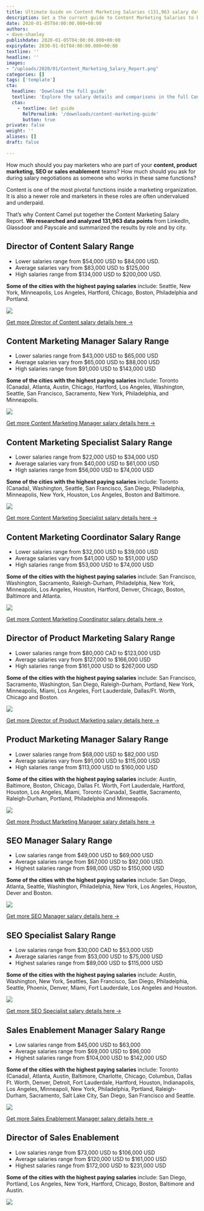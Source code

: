 ```yaml
---
title: Ultimate Guide on Content Marketing Salaries (131,963 salary data points)
description: Get a the current guide to Content Marketing Salaries to benchmark yourself and your hires - Free. Includes overview of marketing salaries by role and downloadable salary PDF.
date: 2020-01-05T04:00:00.000+00:00
authors:
- dave-shanley
publishdate: 2020-01-05T04:00:00.000+00:00
expirydate: 2030-01-01T04:00:00.000+00:00
textline: ''
headline: ''
images:
- "/uploads/2020/01/Content_Marketing_Salary_Report.png"
categories: []
tags: ['template']
cta:
  headline: 'Download the full guide'
  textline: 'Explore the salary details and comparisons in the full Content Marketing Salary Report'
  ctas:
    - textline: Get guide
      RelPermalink: '/downloads/content-marketing-guide'
      button: true
private: false
weight: ''
aliases: []
draft: false

---
```

How much should you pay marketers who are part of your **content, product marketing, SEO or sales enablement** teams? How much should you ask for during salary negotiations as someone who works in these same functions?

Content is one of the most pivotal functions inside a marketing organization. It is also a newer role and marketers in these roles are often undervalued and underpaid.

That’s why Content Camel put together the Content Marketing Salary Report. **We researched and analyzed 131,963 data points** from LinkedIn, Glassdoor and Payscale and summarized the results by role and by city. 

## Director of Content Salary Range

* Lower salaries range from $54,000 USD to $84,000 USD. 
* Average salaries vary from $83,000 USD to $125,000
* High salaries range from $134,000 USD to $200,000 USD. 

**Some of the cities with the highest paying salaries** include: Seattle, New York, Minneapolis, Los Angeles, Hartford, Chicago, Boston, Philadelphia and Portland. 

![](/uploads/2020/01/Director_of_Content_Marketing_Salaries.png) 

[Get more Director of Content salary details here →](/downloads/content-marketing-guide)

## Content Marketing Manager Salary Range

* Lower salaries range from $43,000 USD to $65,000 USD
* Average salaries vary from $65,000 USD to $88,000 USD
* High salaries range from $91,000 USD to $143,000 USD

**Some of the cities with the highest paying salaries** include: Toronto (Canada), Atlanta, Austin, Chicago, Hartford, Los Angeles, Washington, Seattle, San Francisco, Sacramento, New York, Philadelphia, and Minneapolis. 

![](/uploads/2020/01/Content_Marketing_Manager_Salaries.png)
 
[Get more Content Marketing Manager salary details here →](/downloads/content-marketing-guide)

## Content Marketing Specialist Salary Range

* Lower salaries range from $22,000 USD to $34,000 USD
* Average salaries vary from $40,000 USD to $61,000 USD
* High salaries range from $56,000 USD to $74,000 USD

**Some of the cities with the highest paying salaries** include: Toronto (Canada), Washington, Seattle, San Francisco, San Diego, Philadelphia, Minneapolis, New York, Houston, Los Angeles, Boston and Baltimore. 

![](/uploads/2020/01/Content_Marketing_Specialist_Salaries.png)

[Get more Content Marketing Specialist salary details here →](/downloads/content-marketing-guide)

## Content Marketing Coordinator Salary Range

* Lower salaries range from $32,000 USD to $39,000 USD
* Average salaries vary from $41,000 USD to $51,000 USD
* High salaries range from $53,000 USD to $74,000 USD

**Some of the cities with the highest paying salaries** include: San Francisco, Washington, Sacramento, Raleigh-Durham, Philadelphia, New York, Minneapolis, Los Angeles, Houston, Hartford, Denver, Chicago, Boston, Baltimore and Atlanta.

![](/uploads/2020/01/Content_Marketing_Coordinator_Salaries.png)

[Get more Content Marketing Coordinator salary details here →](/downloads/content-marketing-guide)

## Director of Product Marketing Salary Range

* Lower salaries range from $80,000 CAD to $123,000 USD
* Average salaries vary from $127,000 to $166,000 USD
* High salaries range from $161,000 USD to $267,000 USD

**Some of the cities with the highest paying salaries** include: San Francisco, Sacramento, Washington, San Diego, Raleigh-Durham, Portland, New York, Minneapolis, Miami, Los Angeles, Fort Lauderdale, Dallas/Ft. Worth, Chicago and Boston.

![](/uploads/2020/01/Director_of_Product_Marketing_Salaries.png)
 
[Get more Director of Product Marketing salary details here →](/downloads/content-marketing-guide)

## Product Marketing Manager Salary Range

* Lower salaries range from $68,000 USD to $82,000 USD
* Average salaries vary from $91,000 USD to $115,000 USD
* High salaries range from $113,000 USD to $160,000 USD

**Some of the cities with the highest paying salaries** include: Austin, Baltimore, Boston, Chicago, Dallas Ft. Worth, Fort Lauderdale, Hartford, Houston, Los Angeles, Miami, Toronto (Canada), Seattle, Sacramento, Raleigh-Durham, Portland, Philadelphia and Minneapolis. 

![](/uploads/2020/01/Product_Marketing_Manager_Salaries.png)
 
[Get more Product Marketing Manager salary details here →](/downloads/content-marketing-guide)

## SEO Manager Salary Range

* Low salaries range from $49,000 USD to $69,000 USD
* Average salaries range from $67,000 USD to $92,000 USD. 
* Highest salaries range from $98,000 USD to $150,000 USD

**Some of the cities with the highest paying salaries** include: San Diego, Atlanta, Seattle, Washington, Philadelphia, New York, Los Angeles, Houston, Dever and Boston. 

![](/uploads/2020/01/SEO_Manager_Salaries.png)

[Get more SEO Manager salary details here →](/downloads/content-marketing-guide)

## SEO Specialist Salary Range

* Low salaries range from $30,000 CAD to $53,000 USD
* Average salaries range from $53,000 USD to $75,000 USD
* Highest salaries range from $89,000 USD to $115,000 USD

**Some of the cities with the highest paying salaries** include: Austin, Washington, New York, Seattles, San Francisco, San Diego, Philadelphia, Seattle, Phoenix, Denver, Miami, Fort Lauderdale, Los Angeles and Houston. 

![](/uploads/2020/01/SEO_Specialist_Salaries.png)

[Get more SEO Specialist salary details here →](/downloads/content-marketing-guide)

## Sales Enablement Manager Salary Range

* Low salaries range from $45,000 USD to $63,000
* Average salaries range from $69,000 USD to $96,000
* Highest salaries range from $104,000 USD to $142,000 USD

**Some of the cities with the highest paying salaries** include: Toronto (Canada), Atlanta, Austin, Baltimore, Charlotte, Chicago, Columbus, Dallas Ft. Worth, Denver, Detroit, Fort Lauderdale, Hartford, Houston, Indianapolis, Los Angeles, Minneapoli, New York, Philadelphia, Pprtland, Raleigh-Durham, Sacramento, Salt Lake City, San Diego, San Francisco and Seattle.

![](/uploads/2020/01/Sales_Enablement_Manager_Salaries.png)

[Get more Sales Enablement Manager salary details here →](/downloads/content-marketing-guide)

## Director of Sales Enablement

* Low salaries range from $73,000 USD to $106,000 USD
* Average salaries range from $120,000 USD to $161,000 USD
* Highest salaries range from $172,000 USD to $231,000 USD

**Some of the cities with the highest paying salaries** include: San Diego, Portland, Los Angeles, New York, Hartford, Chicago, Boston, Baltimore and Austin.

![](/uploads/2020/01/Director_of_Sales_Enablement_Salaries.png)